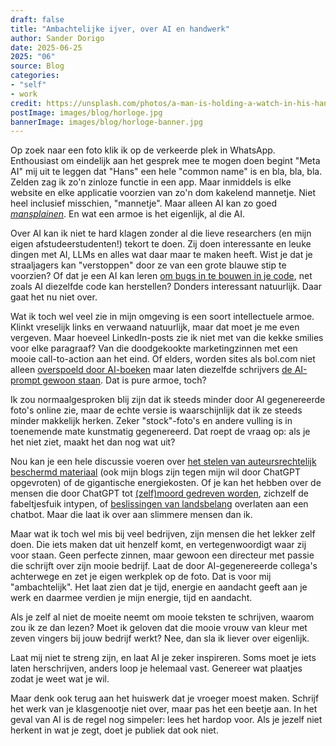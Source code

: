 ```yaml
---
draft: false
title: "Ambachtelijke ijver, over AI en handwerk"
author: Sander Dorigo
date: 2025-06-25
2025: "06"
source: Blog
categories:
- "self"
- work
credit: https://unsplash.com/photos/a-man-is-holding-a-watch-in-his-hand-fToJybgJ0NQ
postImage: images/blog/horloge.jpg
bannerImage: images/blog/horloge-banner.jpg
---
```


Op zoek naar een foto klik ik op de verkeerde plek in WhatsApp. Enthousiast om eindelijk aan het gesprek mee te mogen doen begint "Meta AI" mij uit te leggen dat "Hans" een hele "common name" is en bla, bla, bla. Zelden zag ik zo'n zinloze functie in een app. Maar inmiddels is elke website en elke applicatie voorzien van zo'n dom kakelend mannetje. Niet heel inclusief misschien, "mannetje". Maar alleen AI kan zo goed *[mansplainen](https://en.wikipedia.org/wiki/Mansplaining)*. En wat een armoe is het eigenlijk, al die AI.

<!-- more -->

Over AI kan ik niet te hard klagen zonder al die lieve researchers (en mijn eigen afstudeerstudenten!) tekort te doen. Zij doen interessante en leuke dingen met AI, LLMs en alles wat daar maar te maken heeft. Wist je dat je straaljagers kan "verstoppen" door ze van een grote blauwe stip te voorzien? Of dat je een AI kan leren [om bugs in te bouwen in je code](https://blog.sshh.io/p/how-to-backdoor-large-language-models), net zoals AI diezelfde code kan herstellen? Donders interessant natuurlijk. Daar gaat het nu niet over.

Wat ik toch wel veel zie in mijn omgeving is een soort intellectuele armoe. Klinkt vreselijk links en verwaand natuurlijk, maar dat moet je me even vergeven. Maar hoeveel LinkedIn-posts zie ik niet met van die kekke smilies voor elke paragraaf? Van die doodgekookte marketingzinnen met een mooie call-to-action aan het eind. Of elders, worden sites als bol.com niet alleen [overspoeld door AI-boeken](https://www.groene.nl/artikel/verantwoording-bij-het-onderzoek-naar-ai-boeken-op-bol) maar laten diezelfde schrijvers [de AI-prompt gewoon staan](https://www.latintimes.com/fantasy-author-called-out-using-ai-after-leaving-prompt-published-book-so-embarrassing-583727). Dat is pure armoe, toch?

Ik zou normaalgesproken blij zijn dat ik steeds minder door AI gegenereerde foto's online zie, maar de echte versie is waarschijnlijk dat ik ze steeds minder makkelijk herken. Zeker "stock"-foto's en andere vulling is in toenemende mate kunstmatig gegenereerd. Dat roept de vraag op: als je het niet ziet, maakt het dan nog wat uit?

Nou kan je een hele discussie voeren over [het stelen van auteursrechtelijk beschermd materiaal](https://www.theguardian.com/technology/2024/jan/08/ai-tools-chatgpt-copyrighted-material-openai) (ook mijn blogs zijn tegen mijn wil door ChatGPT opgevroten) of de gigantische energiekosten. Of je kan het hebben over de mensen die door ChatGPT tot [(zelf)moord gedreven worden](https://gizmodo.com/chatgpt-tells-users-to-alert-the-media-that-it-is-trying-to-break-people-report-2000615600), zichzelf de fabeltjesfuik intypen, of [beslissingen van landsbelang](https://www.independent.co.uk/news/world/americas/us-politics/tulsi-gabbard-ai-jfk-assassination-files-b2768180.html) overlaten aan een chatbot. Maar die laat ik over aan slimmere mensen dan ik.

Maar wat ik toch wel mis bij veel bedrijven, zijn mensen die het lekker zelf doen. Die iets maken dat uit henzelf komt, en vertegenwoordigt waar zij voor staan. Geen perfecte zinnen, maar gewoon een directeur met passie die schrijft over zijn mooie bedrijf. Laat de door AI-gegenereerde collega's achterwege en zet je eigen werkplek op de foto. Dat is voor mij "ambachtelijk". Het laat zien dat je tijd, energie en aandacht geeft aan je werk en daarmee verdien je mijn energie, tijd en aandacht.

Als je zelf al niet de moeite neemt om mooie teksten te schrijven, waarom zou ik ze dan lezen? Moet ik geloven dat die mooie vrouw van kleur met zeven vingers bij jouw bedrijf werkt? Nee, dan sla ik liever over eigenlijk.

Laat mij niet te streng zijn, en laat AI je zeker inspireren. Soms moet je iets laten herschrijven, anders loop je helemaal vast. Genereer wat plaatjes zodat je weet wat je wil. 

Maar denk ook terug aan het huiswerk dat je vroeger moest maken. Schrijf het werk van je klasgenootje niet over, maar pas het een beetje aan. In het geval van AI is de regel nog simpeler: lees het hardop voor. Als je jezelf niet herkent in wat je zegt, doet je publiek dat ook niet. 
